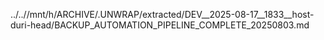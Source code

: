 ../..//mnt/h/ARCHIVE/.UNWRAP/extracted/DEV__2025-08-17__1833__host-duri-head/BACKUP_AUTOMATION_PIPELINE_COMPLETE_20250803.md